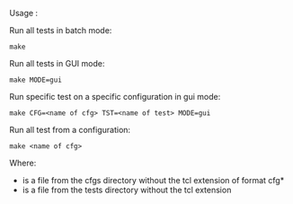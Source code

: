 Usage :

Run all tests in batch mode:

	make


Run all tests in GUI mode:

	make MODE=gui


Run specific test on a specific configuration in gui mode:

	make CFG=<name of cfg> TST=<name of test> MODE=gui


Run all test from a configuration:

	make <name of cfg>


Where:

 * <name of cfg> is a file from the cfgs directory without the tcl extension of format cfg\*
 * <name of test> is a file from the tests directory without the tcl extension
